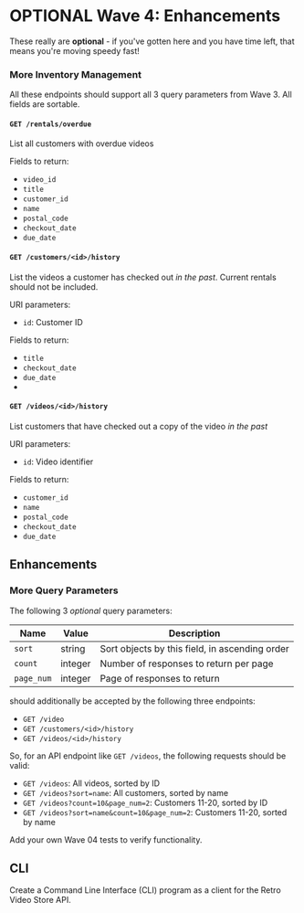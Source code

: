 # OPTIONAL Wave 4: Enhancements

These really are **optional** - if you've gotten here and you have time left, that means you're moving speedy fast!

### More Inventory Management
All these endpoints should support all 3 query parameters from Wave 3. All fields are sortable.

#### `GET /rentals/overdue`
List all customers with overdue videos

Fields to return:
- `video_id`
- `title`
- `customer_id`
- `name`
- `postal_code`
- `checkout_date`
- `due_date`

#### `GET /customers/<id>/history`
List the videos a customer has checked out _in the past_. Current rentals should not be included.                                                                                  

URI parameters:
- `id`: Customer ID

Fields to return:
- `title`
- `checkout_date`
- `due_date`
- 
####  `GET /videos/<id>/history`
List customers that have checked out a copy of the video _in the past_

URI parameters:
- `id`: Video identifier

Fields to return:
- `customer_id`
- `name`
- `postal_code`
- `checkout_date`
- `due_date`


## Enhancements

### More Query Parameters
The following 3 _optional_ query parameters:

| Name          | Value   | Description
|---------------|---------|------------
| `sort`        | string  | Sort objects by this field, in ascending order
| `count`       | integer | Number of responses to return per page
| `page_num`    | integer | Page of responses to return

should additionally be accepted by the following three endpoints:
- `GET /video`
- `GET /customers/<id>/history`
- `GET /videos/<id>/history`

So, for an API endpoint like `GET /videos`, the following requests should be valid:
- `GET /videos`: All videos, sorted by ID
- `GET /videos?sort=name`: All customers, sorted by name
- `GET /videos?count=10&page_num=2`: Customers 11-20, sorted by ID
- `GET /videos?sort=name&count=10&page_num=2`: Customers 11-20, sorted by name

Add your own Wave 04 tests to verify functionality.

## CLI

Create a Command Line Interface (CLI) program as a client for the Retro Video Store API.